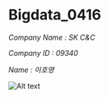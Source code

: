 # Bigdata_0416

*Company Name : SK C&C*

*Company ID : 09340*

*Name : 이호영*


![Alt text](https://github.com/Lee-Ho-Young/Bigdata_0416/picture.png)
